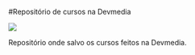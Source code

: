 #Repositório de cursos na Devmedia

<img src="https://www.devmedia.com.br/Imagens/2013/logo_ass.png">

Repositório onde salvo os cursos feitos na Devmedia.